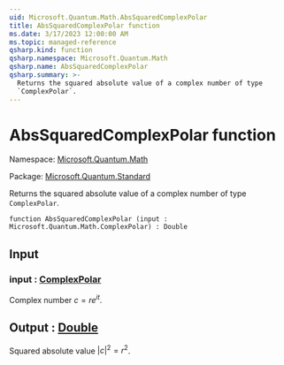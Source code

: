 ```yaml
---
uid: Microsoft.Quantum.Math.AbsSquaredComplexPolar
title: AbsSquaredComplexPolar function
ms.date: 3/17/2023 12:00:00 AM
ms.topic: managed-reference
qsharp.kind: function
qsharp.namespace: Microsoft.Quantum.Math
qsharp.name: AbsSquaredComplexPolar
qsharp.summary: >-
  Returns the squared absolute value of a complex number of type
  `ComplexPolar`.
---
```


# AbsSquaredComplexPolar function

Namespace: [Microsoft.Quantum.Math](xref:Microsoft.Quantum.Math)

Package: [Microsoft.Quantum.Standard](https://nuget.org/packages/Microsoft.Quantum.Standard)


Returns the squared absolute value of a complex number of type`ComplexPolar`.

```qsharp
function AbsSquaredComplexPolar (input : Microsoft.Quantum.Math.ComplexPolar) : Double
```


## Input

### input : [ComplexPolar](xref:Microsoft.Quantum.Math.ComplexPolar)

Complex number $c = r e^{i t}$.



## Output : [Double](xref:microsoft.quantum.qsharp.valueliterals#double-literals)

Squared absolute value $|c|^2 = r^2$.